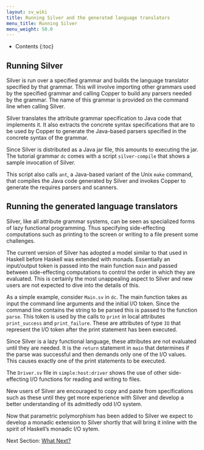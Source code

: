 ```yaml
---
layout: sv_wiki
title: Running Silver and the generated language translators
menu_title: Running Silver
menu_weight: 50.0
---
```


* Contents
{:toc}

## Running Silver

Silver is run over a specified grammar and builds the language translator specified
by that grammar. This will involve importing other grammars used by the specified grammar and
calling Copper to build any parsers needed by the grammar. The name of this grammar is provided
on the command line when calling Silver.

Silver translates the attribute grammar specification to Java code that implements it. It also
extracts the concrete syntax specifications that are to be used by Copper to generate the Java-based
parsers specified in the concrete syntax of the grammar.

Since Silver is distributed as a Java jar file, this amounts to executing the jar. The tutorial
grammar `dc` comes with a script `silver-compile` that shows a sample invocation of Silver.

This script also calls `ant`, a Java-based variant of the Unix `make` command, that compiles the
Java code generated by Silver and invokes Copper to generate the requires parsers and scanners.


## Running the generated language translators

Silver, like all attribute grammar systems,
can be seen as specialized forms of lazy functional programming. Thus specifying side-effecting
computations such as printing to the screen or writing to a file present some challenges.

The current version of Silver has adopted a model similar to that used in Haskell before Haskell
was extended with monads. Essentially an input/output token is passed into the main function `main`
and passed between side-effecting computations to control the order in which they are evaluated.
This is certainly the most unappealing aspect to Silver and new users are not expected to dive into
the details of this.

As a simple example, consider `Main.sv` in `dc`. The main function takes as input the command
line arguments and the initial I/O token. Since the command line contains the string to be parsed
this is passed to the function `parse`. This token is used by the calls to `print` in local attributes
`print_success` and `print_failure`. These are attributes of type `IO` that represent the I/O token
after the print statement has been executed.

Since Silver is a lazy functional language, these attributes are not evaluated until they are
needed. It is the `return` statement in `main` that determines if the parse was successful and then
demands only one of the I/O values. This causes exactly one of the print statements to be executed.

The `Driver.sv` file in `simple:host:driver` shows the use of other side-effecting I/O functions
for reading and writing to files.

New users of Silver are encouraged to copy and paste from specifications such as these until
they get more experience with Silver and develop a better understanding of its admittedly odd I/O
system.

Now that parametric polymorphism has been added to Silver we expect to develop a monadic
extension to Silver shortly that will bring it inline with the spirit of Haskell’s monadic I/O sytem.

Next Section: [What Next?](../6_what_next)
